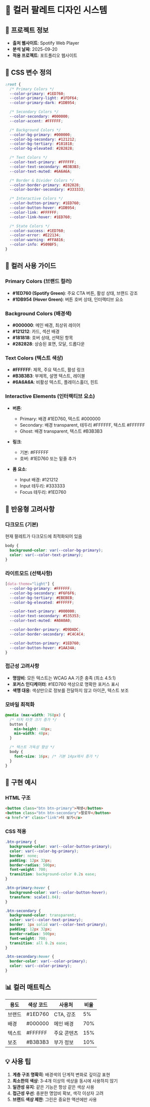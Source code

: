 # 🎨 컬러 팔레트 디자인 시스템

## 📝 프로젝트 정보
- **출처 웹사이트**: Spotify Web Player
- **분석 날짜**: 2025-09-20
- **적용 프로젝트**: 포트폴리오 웹사이트

## 🎯 CSS 변수 정의
```css
:root {
  /* Primary Colors */
  --color-primary: #1ED760;
  --color-primary-light: #1FDF64;
  --color-primary-dark: #1DB954;

  /* Secondary Colors */
  --color-secondary: #000000;
  --color-accent: #FFFFFF;

  /* Background Colors */
  --color-bg-primary: #000000;
  --color-bg-secondary: #121212;
  --color-bg-tertiary: #181818;
  --color-bg-elevated: #282828;

  /* Text Colors */
  --color-text-primary: #FFFFFF;
  --color-text-secondary: #B3B3B3;
  --color-text-muted: #6A6A6A;

  /* Border & Divider Colors */
  --color-border-primary: #282828;
  --color-border-secondary: #333333;

  /* Interactive Colors */
  --color-button-primary: #1ED760;
  --color-button-hover: #1DB954;
  --color-link: #FFFFFF;
  --color-link-hover: #1ED760;

  /* State Colors */
  --color-success: #1ED760;
  --color-error: #E22134;
  --color-warning: #FFA816;
  --color-info: #509BF5;
}
```

## 🎨 컬러 사용 가이드

### Primary Colors (브랜드 컬러)
- **#1ED760 (Spotify Green)**: 주요 CTA 버튼, 활성 상태, 브랜드 강조
- **#1DB954 (Hover Green)**: 버튼 호버 상태, 인터랙티브 요소

### Background Colors (배경색)
- **#000000**: 메인 배경, 최상위 레이어
- **#121212**: 카드, 섹션 배경
- **#181818**: 호버 상태, 선택된 항목
- **#282828**: 상승된 표면, 모달, 드롭다운

### Text Colors (텍스트 색상)
- **#FFFFFF**: 제목, 주요 텍스트, 활성 링크
- **#B3B3B3**: 부제목, 설명 텍스트, 레이블
- **#6A6A6A**: 비활성 텍스트, 플레이스홀더, 힌트

### Interactive Elements (인터랙티브 요소)
- **버튼**:
  - Primary: 배경 #1ED760, 텍스트 #000000
  - Secondary: 배경 transparent, 테두리 #FFFFFF, 텍스트 #FFFFFF
  - Ghost: 배경 transparent, 텍스트 #B3B3B3

- **링크**:
  - 기본: #FFFFFF
  - 호버: #1ED760 또는 밑줄 추가

- **폼 요소**:
  - Input 배경: #121212
  - Input 테두리: #333333
  - Focus 테두리: #1ED760

## 📱 반응형 고려사항

### 다크모드 (기본)
현재 팔레트가 다크모드에 최적화되어 있음
```css
body {
  background-color: var(--color-bg-primary);
  color: var(--color-text-primary);
}
```

### 라이트모드 (선택사항)
```css
[data-theme="light"] {
  --color-bg-primary: #FFFFFF;
  --color-bg-secondary: #F6F6F6;
  --color-bg-tertiary: #EBEBEB;
  --color-bg-elevated: #FFFFFF;

  --color-text-primary: #000000;
  --color-text-secondary: #535353;
  --color-text-muted: #A0A0A0;

  --color-border-primary: #D9DADC;
  --color-border-secondary: #C4C4C4;

  --color-button-primary: #1ED760;
  --color-button-hover: #1AA34A;
}
```

### 접근성 고려사항
- **명암비**: 모든 텍스트는 WCAG AA 기준 충족 (최소 4.5:1)
- **포커스 인디케이터**: #1ED760 색상으로 명확한 포커스 표시
- **색맹 대응**: 색상만으로 정보를 전달하지 않고 아이콘, 텍스트 보조

### 모바일 최적화
```css
@media (max-width: 768px) {
  /* 터치 타겟 크기 증가 */
  button {
    min-height: 48px;
    min-width: 48px;
  }

  /* 텍스트 가독성 향상 */
  body {
    font-size: 16px; /* 기본 14px에서 증가 */
  }
}
```

## 🔧 구현 예시

### HTML 구조
```html
<button class="btn btn-primary">재생</button>
<button class="btn btn-secondary">팔로우</button>
<a href="#" class="link">더 보기</a>
```

### CSS 적용
```css
.btn-primary {
  background-color: var(--color-button-primary);
  color: var(--color-bg-primary);
  border: none;
  padding: 12px 32px;
  border-radius: 500px;
  font-weight: 700;
  transition: background-color 0.2s ease;
}

.btn-primary:hover {
  background-color: var(--color-button-hover);
  transform: scale(1.04);
}

.btn-secondary {
  background-color: transparent;
  color: var(--color-text-primary);
  border: 1px solid var(--color-text-primary);
  padding: 12px 32px;
  border-radius: 500px;
  font-weight: 700;
  transition: all 0.2s ease;
}

.btn-secondary:hover {
  border-color: var(--color-primary);
  color: var(--color-primary);
}
```

## 📊 컬러 매트릭스

| 용도 | 색상 코드 | 사용처 | 비율 |
|------|-----------|--------|------|
| 브랜드 | #1ED760 | CTA, 강조 | 5% |
| 배경 | #000000 | 메인 배경 | 70% |
| 텍스트 | #FFFFFF | 주요 콘텐츠 | 15% |
| 보조 | #B3B3B3 | 부가 정보 | 10% |

## 💡 사용 팁

1. **계층 구조 명확히**: 배경색의 단계적 변화로 깊이감 표현
2. **최소한의 색상**: 3-4개 이상의 색상을 동시에 사용하지 않기
3. **일관성 유지**: 같은 기능은 항상 같은 색상 사용
4. **접근성 우선**: 충분한 명암비 확보, 색각 이상자 고려
5. **브랜드 색상 제한**: 그린은 중요한 액션에만 사용